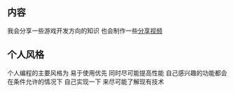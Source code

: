 ## 内容
我会分享一些游戏开发方向的知识 也会制作一些[分享视频](https://space.bilibili.com/3981300)
## 个人风格
个人编程的主要风格为 易于使用优先 同时尽可能提高性能
自己感兴趣的功能都会在条件允许的情况下 自己实现一下 来尽可能了解现有技术